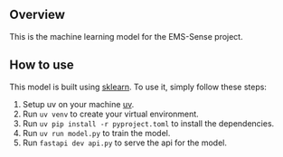 ## Overview
This is the machine learning model for the EMS-Sense project.

## How to use
This model is built using [sklearn](https://scikit-learn.org/stable). To use it, simply follow these steps:
1. Setup uv on your machine [uv](https://github.com/astral-sh/uv).
2. Run `uv venv` to create your virtual environment.
3. Run `uv pip install -r pyproject.toml` to install the dependencies.
4. Run `uv run model.py` to train the model.
5. Run `fastapi dev api.py` to serve the api for the model.
